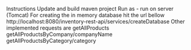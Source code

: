 Instructions
Update and build maven project
Run as - run on server (Tomcat)
For creating the in memory database hit the url bellow
http://localhost:8080/inventory-rest-api/services/createDatabase
Other implemented requests are
getAllProducts
getAllProductsByCompany/companyName
getAllProductsByCategory/category
